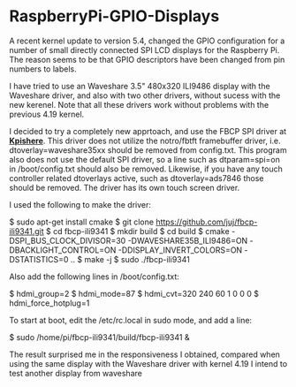 # RaspberryPi-GPIO-Displays

A recent kernel update to version 5.4, changed the GPIO configuration for a number of small directly connected SPI LCD displays for the Raspberry Pi.
The reason seems to be that GPIO descriptors have been changed from pin numbers to labels.

I have tried to use an Waveshare 3.5" 480x320 ILI9486 display with the Waveshare driver, and also with two other drivers, without sucess with the new kerenel. Note that all these drivers work without problems with the previous 4.19 kernel.

I decided to try a completely new apprtoach, and use the FBCP SPI driver at [**Kpishere**](https://github.com/kpishere/fbcp-ili9341). This driver does not utilize the notro/fbtft framebuffer driver, i.e. dtoverlay=waveshare35xx should be removed from config.txt. This program also does not use the default SPI driver, so a line such as dtparam=spi=on in /boot/config.txt should also be removed. Likewise, if you have any touch controller related dtoverlays active, such as dtoverlay=ads7846 those should be removed. The driver has its own touch screen driver.

I used the following to make the driver:

$ sudo apt-get install cmake
$ git clone https://github.com/juj/fbcp-ili9341.git
$ cd fbcp-ili9341
$ mkdir build
$ cd build
$ cmake -DSPI_BUS_CLOCK_DIVISOR=30 -DWAVESHARE35B_ILI9486=ON -DBACKLIGHT_CONTROL=ON -DDISPLAY_INVERT_COLORS=ON -DSTATISTICS=0 ..
$ make -j
$ sudo ./fbcp-ili9341

Also add the following lines in /boot/config.txt:

$ hdmi_group=2
$ hdmi_mode=87
$ hdmi_cvt=320 240 60 1 0 0 0
$ hdmi_force_hotplug=1

To start at boot, edit the /etc/rc.local in sudo mode, and add a line:

$ sudo /home/pi/fbcp-ili9341/build/fbcp-ili9341 &

The result surprised me in the responsiveness I obtained, compared when using the same display with the Waveshare driver with kernel 4.19
I intend to test another display from waveshare

